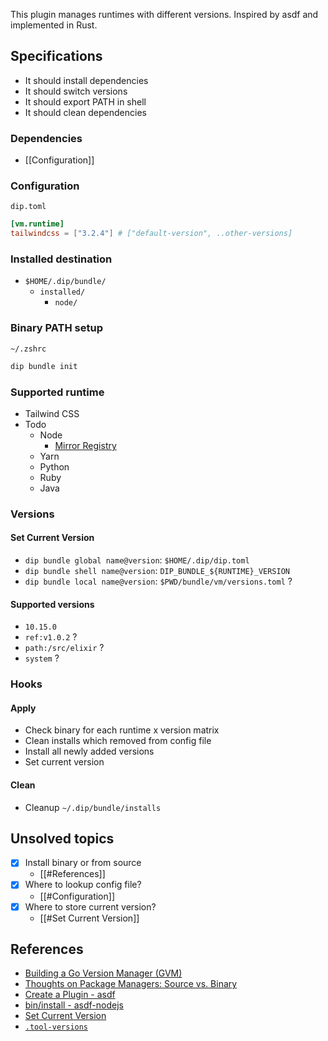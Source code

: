 
This plugin manages runtimes with different versions. Inspired by asdf and implemented in Rust.

## Specifications

- It should install dependencies
- It should switch versions
- It should export PATH in shell
- It should clean dependencies

### Dependencies

- [[Configuration]]

### Configuration

`dip.toml`

```toml
[vm.runtime]
tailwindcss = ["3.2.4"] # ["default-version", ..other-versions]
```

### Installed destination

- `$HOME/.dip/bundle/`
	- `installed/`
		- `node/`

### Binary PATH setup
 `~/.zshrc`
 
```sh
dip bundle init
```

### Supported runtime
	
- Tailwind CSS
- Todo
	- Node
		- [Mirror Registry](https://registry.npmmirror.com/binary.html?path=node/)
	- Yarn
	- Python
	- Ruby
	- Java

### Versions

#### Set Current Version

- `dip bundle global name@version`: `$HOME/.dip/dip.toml`
- `dip bundle shell name@version`: `DIP_BUNDLE_${RUNTIME}_VERSION`
- `dip bundle local name@version`: `$PWD/bundle/vm/versions.toml` ?

#### Supported versions

- `10.15.0`
- `ref:v1.0.2` ?
- `path:/src/elixir` ?
- `system` ?

### Hooks

#### Apply

- Check binary for each runtime x version matrix
- Clean installs which removed from config file
- Install all newly added versions
- Set current version

#### Clean

- Cleanup `~/.dip/bundle/installs`

## Unsolved topics 

- [x] Install binary or from source
	- [[#References]]
- [x] Where to lookup config file?
	- [[#Configuration]]
- [x] Where to store current version?
	- [[#Set Current Version]]

## References

- [Building a Go Version Manager (GVM)](https://benjiv.com/building-a-go-version-manager/)
- [Thoughts on Package Managers: Source vs. Binary](https://www.linux.com/training-tutorials/thoughts-package-managers-source-vs-binary/#:~:text=Source%20package%20include%20a%20tarball,takes%20everything%20out%20of%20it.)
- [Create a Plugin - asdf](https://asdf-vm.com/plugins/create.html)
- [bin/install - asdf-nodejs](https://github.com/asdf-vm/asdf-nodejs/blob/master/bin/install)
- [Set Current Version](https://asdf-vm.com/manage/versions.html#set-current-version)
- [`.tool-versions`](https://asdf-vm.com/manage/configuration.html#tool-versions)

